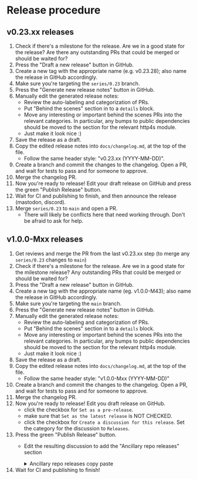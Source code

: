 # Release procedure

## v0.23.xx releases

1. Check if there's a milestone for the release. Are we in a good state for the release? Are there any outstanding PRs that could be merged or should be waited for?
1. Press the "Draft a new release" button in GitHub.
1. Create a new tag with the appropriate name (e.g. v0.23.28); also name the release in GitHub accordingly.
1. Make sure you're targeting the `series/0.23` branch.
1. Press the "Generate new release notes" button in GitHub.
1. Manually edit the generated release notes:
    - Review the auto-labeling and categorization of PRs.
    - Put "Behind the scenes" section in to a `details` block.
    - Move any interesting or important behind the scenes PRs into the relevant categories. In particular, any bumps to public dependencies should be moved to the section for the relevant http4s module.
    - Just make it look nice :)
1. Save the release as a draft.
1. Copy the edited release notes into `docs/changelog.md`, at the top of the file.
    - Follow the same header style: "v0.23.xx (YYYY-MM-DD)".
1. Create a branch and commit the changes to the changelog. Open a PR, and wait for tests to pass and for someone to approve.
1. Merge the changelog PR.
1. Now you're ready to release! Edit your draft release on GitHub and press the green "Publish Release" button.
1. Wait for CI and publishing to finish, and then announce the release (mastodon, discord).
1. Merge `series/0.23` to `main` and open a PR.
    - There will likely be conflicts here that need working through. Don't be afraid to ask for help.

## v1.0.0-Mxx releases

1. Get reviews and merge the PR from the last v0.23.xx step (to merge any `series/0.23` changes to `main`)
1. Check if there's a milestone for the release. Are we in a good state for the milestone release? Any outstanding PRs that could be merged or should be waited for?
1. Press the "Draft a new release" button in GitHub.
1. Create a new tag with the appropriate name (eg. v1.0.0-M43); also name the release in GitHub accordingly.
1. Make sure you're targeting the `main` branch.
1. Press the "Generate new release notes" button in GitHub.
1. Manually edit the generated release notes:
    - Review the auto-labeling and categorization of PRs.
    - Put "Behind the scenes" section in to a `details` block.
    - Move any interesting or important behind the scenes PRs into the relevant categories. In particular, any bumps to public dependencies should be moved to the section for the relevant http4s module.
    - Just make it look nice :)
1. Save the release as a draft.
1. Copy the edited release notes into `docs/changelog.md`, at the top of the file.
    - Follow the same header style: "v1.0.0-Mxx (YYYY-MM-DD)"
1. Create a branch and commit the changes to the changelog. Open a PR, and wait for tests to pass and for someone to approve.
1. Merge the changelog PR.
1. Now you're ready to release! Edit you draft release on GitHub.
    - click the checkbox for `Set as a pre-release`.
    - make sure that `Set as the latest release` is NOT CHECKED.
    - click the checkbox for `Create a discussion for this release`. Set the category for the discussion to `Releases`.
1. Press the green "Publish Release" button.
    - Edit the resulting discussion to add the "Ancillary repo releases" section
      <details><summary>Ancillary repo releases copy paste</summary>

      ```
      ---

      ## Ancillary repo releases:

      Modules where a volunteer maintainer steps up cut to the front of the line! :smile:

      * [ ] armeria
      * [ ] blaze
      * [ ] boopickle
      * [ ] dom
      * [ ] fabric
      * [ ] feral
      * [ ] finagle
      * [ ] fs2-data
      * [ ] jdk-http-client
      * [ ] jetty
      * [ ] netty
      * [ ] prometheus-client
      * [ ] rho
      * [ ] scala-xml
      * [ ] scalatags
      * [ ] servlet
      * [ ] session
      * [ ] twirl
      ```
      </details>
1. Wait for CI and publishing to finish!
